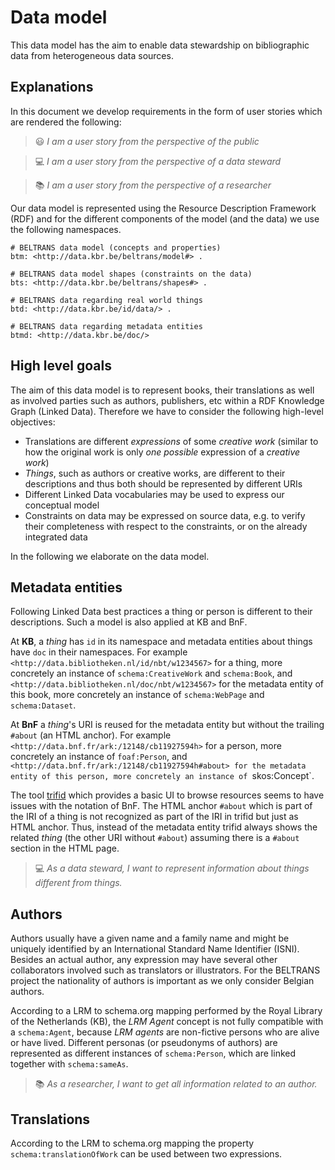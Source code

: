 # Data model

This data model has the aim to enable data stewardship on bibliographic data from heterogeneous data sources.

## Explanations

In this document we develop requirements in the form of user stories which are rendered the following:

> :smiley: *I am a user story from the perspective of the public*

> :computer: *I am a user story from the perspective of a data steward*

> :books: *I am a user story from the perspective of a researcher*

Our data model is represented using the Resource Description Framework (RDF)
and for the different components of the model (and the data) we use the following namespaces.

```
# BELTRANS data model (concepts and properties)
btm: <http://data.kbr.be/beltrans/model#> .

# BELTRANS data model shapes (constraints on the data)
bts: <http://data.kbr.be/beltrans/shapes#> .

# BELTRANS data regarding real world things
btd: <http://data.kbr.be/id/data/> .

# BELTRANS data regarding metadata entities
btmd: <http://data.kbr.be/doc/>
```

## High level goals

The aim of this data model is to represent books, their translations as well as involved parties such as authors, publishers, etc within a RDF Knowledge Graph (Linked Data).
Therefore we have to consider the following high-level objectives:

* Translations are different *expressions* of some *creative work* (similar to how the original work is only *one possible* expression of a *creative work*)
* *Things*, such as authors or creative works, are different to their descriptions and thus both should be represented by different URIs
* Different Linked Data vocabularies may be used to express our conceptual model
* Constraints on data may be expressed on source data, e.g. to verify their completeness with respect to the constraints, or on the already integrated data

In the following we elaborate on the data model.

## Metadata entities

Following Linked Data best practices a thing or person is different to their descriptions.
Such a model is also applied at KB and BnF.

At **KB**, a *thing* has `id` in its namespace
and metadata entities about things have `doc` in their namespaces.
For example `<http://data.bibliotheken.nl/id/nbt/w1234567>` for a thing,
more concretely an instance of `schema:CreativeWork` and `schema:Book`,
and `<http://data.bibliotheken.nl/doc/nbt/w1234567>` for the metadata entity of this book,
more concretely an instance of `schema:WebPage` and `schema:Dataset`.

At **BnF** a *thing*'s URI is reused for the metadata entity
but without the trailing `#about` (an HTML anchor).
For example `<http://data.bnf.fr/ark:/12148/cb11927594h>` for a person,
more concretely an instance of `foaf:Person`,
and `<http://data.bnf.fr/ark:/12148/cb11927594h#about> for the metadata entity of this person,
more concretely an instance of `skos:Concept`.

The tool [trifid](https://github.com/zazuko/trifid) which provides a basic UI to browse resources seems to have issues with the notation of BnF.
The HTML anchor `#about` which is part of the IRI of a thing is not recognized
as part of the IRI in trifid but just as HTML anchor.
Thus, instead of the metadata entity trifid always shows the related *thing*
(the other URI without `#about`) assuming there is a `#about` section in the HTML page.

> :computer: *As a data steward, I want to represent information about things different from things.*

## Authors

Authors usually have a given name and a family name and might be uniquely identified by an International Standard Name Identifier (ISNI).
Besides an actual author, any expression may have several other collaborators involved
such as translators or illustrators.
For the BELTRANS project the nationality of authors is important
as we only consider Belgian authors.

According to a LRM to schema.org mapping performed by the Royal Library of the Netherlands (KB),
the *LRM Agent* concept is not fully compatible with a `schema:Agent`,
because *LRM agents* are non-fictive persons who are alive or have lived.
Different personas (or pseudonyms of authors) are represented as different instances of `schema:Person`,
which are linked together with `schema:sameAs`.


> :books: *As a researcher, I want to get all information related to an author.*

## Translations

According to the LRM to schema.org mapping the property `schema:translationOfWork` can be used between two expressions.
